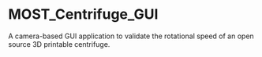 # MOST_Centrifuge_GUI
A camera-based GUI application to validate the rotational speed of an open source 3D printable centrifuge.
